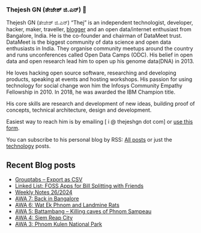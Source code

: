 ### Thejesh GN (ತೇಜೇಶ್ ಜಿ.ಎನ್) 👋

Thejesh GN (ತೇಜೇಶ್ ಜಿ.ಎನ್) “Thej” is an independent technologist, developer, hacker, maker, traveller, [blogger](https://thejeshgn.com/) and an open data/internet enthusiast from Bangalore, India. He is the co-founder and chairman of DataMeet trust. DataMeet is the biggest community of data science and open data enthusiasts in India. They organise community meetups around the country and runs unconferences called Open Data Camps (ODC). His belief in open data and open research lead him to open up his genome data(DNA) in 2013.

He loves hacking open source software, researching and developing products, speaking at events and hosting workshops. His passion for using technology for social change won him the Infosys Community Empathy Fellowship in 2010. In 2018, he was awarded the IBM Champion title.

His core skills are research and development of new ideas, building proof of concepts, technical architecture, design and development.

Easiest way to reach him is by emailing [ i @ thejeshgn dot com] or [use this form](https://thejeshgn.com/contact/).

You can subscribe to his personal blog by RSS: [All posts](https://feeds.thejeshgn.com/thejeshgn) or just the [technology](https://feeds.thejeshgn.com/technology) posts.

## Recent Blog posts
<!-- BLOG-POST-LIST:START -->
- [Grouptabs – Export as CSV](https://thejeshgn.com/2024/07/01/grouptabs-export-as-csv/)
- [Linked List: FOSS Apps for Bill Splitting with Friends](https://thejeshgn.com/2024/06/29/linked-list-foss-apps-for-bill-splitting-with-friends/)
- [Weekly Notes 26/2024](https://thejeshgn.com/2024/06/28/weekly-notes-26-2024/)
- [AWA 7: Back in Bangalore](https://thejeshgn.com/2024/06/27/awa-7-back-in-bangalore/)
- [AWA 6: Wat Ek Phnom and Landmine Rats](https://thejeshgn.com/2024/06/25/awa-6-wat-ek-phnom-and-landmine-rats/)
- [AWA 5: Battambang – Killing caves of Phnom Sampeau](https://thejeshgn.com/2024/06/24/awa-5-battambang-killing-caves-of-phnom-sampeau/)
- [AWA 4: Siem Reap City](https://thejeshgn.com/2024/06/23/awa-4-siem-reap-city/)
- [AWA 3: Phnom Kulen National Park](https://thejeshgn.com/2024/06/22/awa-3-phnom-kulen-national-park/)
<!-- BLOG-POST-LIST:END -->
